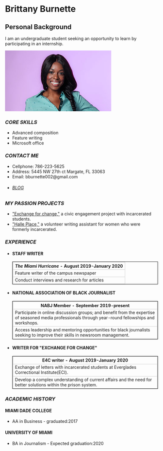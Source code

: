 <!DOCTYPE html>

<html>
 
  <head>
     <meta charset="utf-8">
     <title>Brittany Burnette</title>
     <style>
     td,th {border: 1px solid#ccc;}
     table {border: 1px solid black;}
     </style>
  <head>

  <body>
<h1>Brittany Burnette</h1>

<h2>Personal Background</h2>
<p>I am an undergraduate student seeking an opportunity to learn by participating in an internship.</p>
 
<img src="Britt.jpg" alt="Brittany">

<!--[Navigation]-->
<h3><em>CORE SKILLS</em></h3>
<ul>
<li>Advanced composition</li>
<li>Feature writing</li>
<li>Microsoft office</li>
</ul>

<h3><em>CONTACT ME</em></h3>
<ul>
<li>Cellphone: 786-223-5625</li>
<li>Address: 5445 NW 27th ct Margate, FL 33063</li>
<li>Email: bburnette002@gmail.com</li>
<li><h6> <a href="https://saycreatively.art.blog">BLOG</a> </h6></li>
</ul>

<h3><em>MY PASSION PROJECTS</em></h3>
<ul>
 <li><a href=https://www.exchange-for-change.org>"Exchange for change,"</a> a civic engagement project with incarcerated students.</li>
<li><a href=https://thelordsplace.org/what-we-do/supportive-housing/halle-place/>"Halle Place,"</a> a volunteer writing assistant for women who were formerly incarcerated.</li>
</ul>

<h3><em>EXPERIENCE</em></h3>
<ul>
<h4><li>STAFF WRITER</li></h4>
<table>
<tr>
 <th><em>The Miami Hurricane</em> - August 2019-January 2020</th>
</tr>
<tr>
<td>Feature writer of the campus newspaper</td>
</tr>
<tr>
<td>Conduct interviews and research for articles</td>
</tr>
</table>
<h4><li>NATIONAL ASSOCIATION OF BLACK JOURNALIST</li></h4>
<table>
<tr>
<th>NABJ Member - September 2019-present</th>
</tr>
<tr>
<td>Participate in online discussion groups; and benefit from the expertise of seasoned media professionals through year-round fellowships and workshops.</td>
</tr>
<tr>
<td>Access leadership and mentoring opportunities for black journalists seeking to improve their skills in newsroom management.</td>
</tr>
</table>

<h4><li>WRITER FOR "EXCHANGE FOR CHANGE"</li></h4>
<table>
<tr>
<th>E4C writer - August 2019-January 2020</th>
</tr>
<tr>
<td>Exchange of letters with incarcerated students at Everglades Correctional Institute(ECI).</td>
</tr>
<tr>
<td>Develop a complex understanding of current affairs and the need for better solutions within the prison system.</td>
</tr>
</table>
</ul>

<h3><em>ACADEMIC HISTORY</em></h3>
<h4>MIAMI DADE COLLEGE</h4>
<ul>
<li>AA in Business - graduated:2017</li>
</ul>

<h4>UNIVERSITY OF MIAMI</h4>
<ul>
<li>BA in Journalism - Expected graduation:2020</li>
</ul>


</body>

</html>

